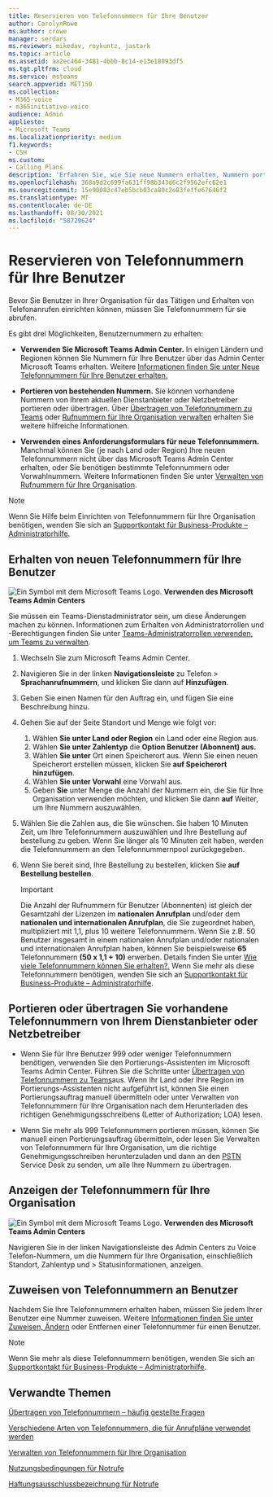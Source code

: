 ```yaml
---
title: Reservieren von Telefonnummern für Ihre Benutzer
author: CarolynRowe
ms.author: crowe
manager: serdars
ms.reviewer: mikedav, roykuntz, jastark
ms.topic: article
ms.assetid: aa2ec464-3481-4bbb-8c14-e13e18093df5
ms.tgt.pltfrm: cloud
ms.service: msteams
search.appverid: MET150
ms.collection:
- M365-voice
- m365initiative-voice
audience: Admin
appliesto:
- Microsoft Teams
ms.localizationpriority: medium
f1.keywords:
- CSH
ms.custom:
- Calling Plans
description: 'Erfahren Sie, wie Sie neue Nummern erhalten, Nummern portieren oder vorhandene Nummern Teams und wie Sie ihren Benutzern die Änderungen anzeigen. '
ms.openlocfilehash: 368a9d2c699fa631ff98b343d6c2f9562efc62e1
ms.sourcegitcommit: 15e90083c47eb5bcb03ca80c2e83feffe67646f2
ms.translationtype: MT
ms.contentlocale: de-DE
ms.lasthandoff: 08/30/2021
ms.locfileid: "58729624"
---
```

# <a name="getting-phone-numbers-for-your-users"></a>Reservieren von Telefonnummern für Ihre Benutzer

Bevor Sie Benutzer in Ihrer Organisation für das Tätigen und Erhalten von Telefonanrufen einrichten können, müssen Sie Telefonnummern für sie abrufen.
  
Es gibt drei Möglichkeiten, Benutzernummern zu erhalten:

- **Verwenden Sie Microsoft Teams Admin Center.** In einigen Ländern und Regionen können Sie Nummern für Ihre Benutzer über das Admin Center Microsoft Teams erhalten. Weitere [Informationen finden Sie unter Neue Telefonnummern für Ihre Benutzer erhalten.](#get-new-phone-numbers-for-your-users)

- **Portieren von bestehenden Nummern.** Sie können vorhandene Nummern von Ihrem aktuellen Dienstanbieter oder Netzbetreiber portieren oder übertragen. Über [Übertragen von Telefonnummern zu Teams](./phone-number-calling-plans/transfer-phone-numbers-to-teams.md) oder [Rufnummern für Ihre Organisation verwalten](/microsoftteams/manage-phone-numbers-for-your-organization) erhalten Sie weitere hilfreiche Informationen.  
  
- **Verwenden eines Anforderungsformulars für neue Telefonnummern.** Manchmal können Sie (je nach Land oder Region) Ihre neuen Telefonnummern nicht über das Microsoft Teams Admin Center erhalten, oder Sie benötigen bestimmte Telefonnummern oder Vorwahlnummern. Weitere Informationen finden Sie unter [Verwalten von Rufnummern für Ihre Organisation](/microsoftteams/manage-phone-numbers-for-your-organization).
  
> [!NOTE]
> Wenn Sie Hilfe beim Einrichten von Telefonnummern für Ihre Organisation benötigen, wenden Sie sich an [Supportkontakt für Business-Produkte – Administratorhilfe](https://docs.microsoft.com/microsoft-365/admin/contact-support-for-business-products?view=o365-worldwide&tabs=online).
  
## <a name="get-new-phone-numbers-for-your-users"></a>Erhalten von neuen Telefonnummern für Ihre Benutzer

![Ein Symbol mit dem Microsoft Teams Logo.](media/teams-logo-30x30.png) **Verwenden des Microsoft Teams Admin Centers**

Sie müssen ein Teams-Dienstadministrator sein, um diese Änderungen machen zu können. Informationen zum Erhalten von Administratorrollen und -Berechtigungen finden Sie unter [Teams-Administratorrollen verwenden, um Teams zu verwalten](./using-admin-roles.md).

1. Wechseln Sie zum Microsoft Teams Admin Center.
2. Navigieren Sie in der linken **Navigationsleiste** zu Telefon  >  **Sprachanrufnummern**, und klicken Sie dann auf **Hinzufügen**.
3. Geben Sie einen Namen für den Auftrag ein, und fügen Sie eine Beschreibung hinzu.
4. Gehen Sie auf der Seite Standort und Menge wie folgt vor:
    1. Wählen **Sie unter Land oder Region** ein Land oder eine Region aus.
    2. Wählen **Sie unter Zahlentyp** die **Option Benutzer (Abonnent) aus.**
    3. Wählen **Sie unter** Ort einen Speicherort aus. Wenn Sie einen neuen Speicherort erstellen müssen, klicken Sie **auf Speicherort hinzufügen**.
    4. Wählen **Sie unter Vorwahl** eine Vorwahl aus.
    5. Geben **Sie** unter Menge die Anzahl der Nummern ein, die Sie für Ihre Organisation verwenden möchten, und klicken Sie dann **auf** Weiter, um Ihre Nummern auszuwählen.
5. Wählen Sie die Zahlen aus, die Sie wünschen. Sie haben 10 Minuten Zeit, um Ihre Telefonnummern auszuwählen und Ihre Bestellung auf bestellung zu geben. Wenn Sie länger als 10 Minuten zeit haben, werden die Telefonnummern an den Telefonnummernpool zurückgegeben.
6. Wenn Sie bereit sind, Ihre Bestellung zu bestellen, klicken Sie **auf Bestellung bestellen**.

    > [!IMPORTANT]
    > Die Anzahl der Rufnummern für Benutzer (Abonnenten) ist gleich der Gesamtzahl der Lizenzen im **nationalen Anrufplan** und/oder dem **nationalen und internationalen Anrufplan**, die Sie zugeordnet haben, multipliziert mit 1,1, plus 10 weitere Telefonnummern. Wenn Sie z.B. 50 Benutzer insgesamt in einem nationalen Anrufplan und/oder nationalen und internationalen Anrufplan haben, können Sie beispielsweise **65** Telefonnummern **(50 x 1,1 + 10)** erwerben. Details finden Sie unter [Wie viele Telefonnummern können Sie erhalten?.](./how-many-phone-numbers-can-you-get.md) Wenn Sie mehr als diese Telefonnummern benötigen, wenden Sie sich an [Supportkontakt für Business-Produkte – Administratorhilfe](/microsoft-365/admin/contact-support-for-business-products?tabs=online&view=o365-worldwide).
  
## <a name="port-or-transfer-phone-numbers-from-your-service-provider-or-phone-carrier"></a>Portieren oder übertragen Sie vorhandene Telefonnummern von Ihrem Dienstanbieter oder Netzbetreiber
  
- Wenn Sie für Ihre Benutzer 999 oder weniger Telefonnummern benötigen, verwenden Sie den Portierungs-Assistenten im Microsoft Teams Admin Center. Führen Sie die Schritte unter [Übertragen von Telefonnummern zu Teams](./phone-number-calling-plans/transfer-phone-numbers-to-teams.md)aus. Wenn Ihr Land oder Ihre Region im Portierungs-Assistenten nicht aufgeführt ist, können Sie einen Portierungsauftrag manuell übermitteln oder unter Verwalten von Telefonnummern für Ihre Organisation nach dem Herunterladen des richtigen Genehmigungsschreibens (Letter of Authorization; LOA) lesen. [](phone-number-calling-plans/manually-submit-port-order.md) [](/microsoftteams/manage-phone-numbers-for-your-organization)

- Wenn Sie mehr als 999 Telefonnummern [](phone-number-calling-plans/manually-submit-port-order.md) portieren müssen, können [](/microsoftteams/manage-phone-numbers-for-your-organization) Sie manuell einen Portierungsauftrag übermitteln, oder lesen Sie Verwalten von Telefonnummern für Ihre Organisation, um die richtige Genehmigungsschreiben herunterzuladen und dann an den [PSTN](manage-phone-numbers-for-your-organization/contact-pstn-service-desk.md) Service Desk zu senden, um alle Ihre Nummern zu übertragen.

## <a name="view-the-phone-numbers-for-your-organization"></a>Anzeigen der Telefonnummern für Ihre Organisation

![Ein Symbol mit dem Microsoft Teams Logo.](media/teams-logo-30x30.png) **Verwenden des Microsoft Teams Admin Centers**

Navigieren Sie in der linken Navigationsleiste des Admin Centers zu Voice Telefon-Nummern, um die Nummern für Ihre Organisation, einschließlich Standort, Zahlentyp und  >   Statusinformationen, anzeigen.
  
## <a name="assign-phone-numbers-to-users"></a>Zuweisen von Telefonnummern an Benutzer

Nachdem Sie Ihre Telefonnummern erhalten haben, müssen Sie jedem Ihrer Benutzer eine Nummer zuweisen. Weitere [Informationen finden Sie unter Zuweisen, Ändern](./assign-change-or-remove-a-phone-number-for-a-user.md) oder Entfernen einer Telefonnummer für einen Benutzer.

> [!NOTE]
> Wenn Sie mehr als diese Telefonnummern benötigen, wenden Sie sich an [Supportkontakt für Business-Produkte – Administratorhilfe](/microsoft-365/admin/contact-support-for-business-products?tabs=online&view=o365-worldwide).

## <a name="related-topics"></a>Verwandte Themen

[Übertragen von Telefonnummern – häufig gestellte Fragen](./phone-number-calling-plans/port-order-overview.md)

[Verschiedene Arten von Telefonnummern, die für Anrufpläne verwendet werden](./different-kinds-of-phone-numbers-used-for-calling-plans.md)

[Verwalten von Telefonnummern für Ihre Organisation](/microsoftteams/manage-phone-numbers-for-your-organization)

[Nutzungsbedingungen für Notrufe](./emergency-calling-terms-and-conditions.md)

[Haftungsausschlussbezeichnung für Notrufe](https://github.com/MicrosoftDocs/OfficeDocs-SkypeForBusiness/blob/live/Teams/downloads/emergency-calling/emergency-calling-label-(en-us)-(v.1.0).zip?raw=true)